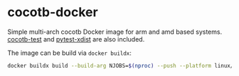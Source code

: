 # cocotb-docker

Simple multi-arch cocotb Docker image for arm and amd based systems. [cocotb-test](https://github.com/themperek/cocotb-test) and [pytest-xdist](https://github.com/pytest-dev/pytest-xdist) are also included.

The image can be build via `docker buildx`:

```bash
docker buildx build --build-arg NJOBS=$(nproc) --push --platform linux/arm64,linux/amd64 -t ghcr.io/$USER/$IMAGE .
```
